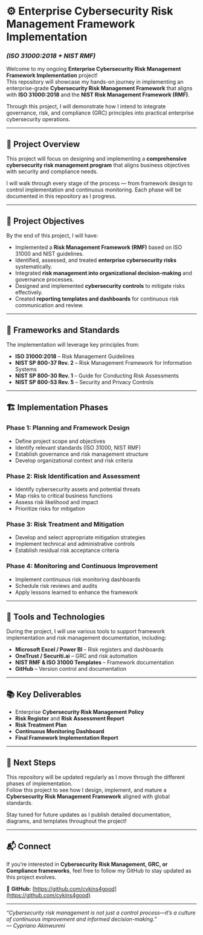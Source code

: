 # ⚙️ Enterprise Cybersecurity Risk Management Framework Implementation  
### *(ISO 31000:2018 + NIST RMF)*  

Welcome to my ongoing **Enterprise Cybersecurity Risk Management Framework Implementation** project!  
This repository will showcase my hands-on journey in implementing an enterprise-grade **Cybersecurity Risk Management Framework** that aligns with **ISO 31000:2018** and the **NIST Risk Management Framework (RMF)**.  

Through this project, I will demonstrate how I intend to integrate governance, risk, and compliance (GRC) principles into practical enterprise cybersecurity operations.  

---

## 🧭 Project Overview  

This project will focus on designing and implementing a **comprehensive cybersecurity risk management program** that aligns business objectives with security and compliance needs.  

I will walk through every stage of the process — from framework design to control implementation and continuous monitoring. Each phase will be documented in this repository as I progress.  

---

## 🎯 Project Objectives  

By the end of this project, I will have:  
- Implemented a **Risk Management Framework (RMF)** based on ISO 31000 and NIST guidelines.  
- Identified, assessed, and treated **enterprise cybersecurity risks** systematically.  
- Integrated **risk management into organizational decision-making** and governance processes.  
- Designed and implemented **cybersecurity controls** to mitigate risks effectively.  
- Created **reporting templates and dashboards** for continuous risk communication and review.  

---

## 🧩 Frameworks and Standards  

The implementation will leverage key principles from:  
- **ISO 31000:2018** – Risk Management Guidelines  
- **NIST SP 800-37 Rev. 2** – Risk Management Framework for Information Systems  
- **NIST SP 800-30 Rev. 1** – Guide for Conducting Risk Assessments  
- **NIST SP 800-53 Rev. 5** – Security and Privacy Controls  

---

## 🏗️ Implementation Phases  

### **Phase 1: Planning and Framework Design**  
- Define project scope and objectives  
- Identify relevant standards (ISO 31000, NIST RMF)  
- Establish governance and risk management structure  
- Develop organizational context and risk criteria  

### **Phase 2: Risk Identification and Assessment**  
- Identify cybersecurity assets and potential threats  
- Map risks to critical business functions  
- Assess risk likelihood and impact  
- Prioritize risks for mitigation  

### **Phase 3: Risk Treatment and Mitigation**  
- Develop and select appropriate mitigation strategies  
- Implement technical and administrative controls  
- Establish residual risk acceptance criteria  

### **Phase 4: Monitoring and Continuous Improvement**  
- Implement continuous risk monitoring dashboards  
- Schedule risk reviews and audits  
- Apply lessons learned to enhance the framework  

---

## 🧰 Tools and Technologies  

During the project, I will use various tools to support framework implementation and risk management documentation, including:  
- **Microsoft Excel / Power BI** – Risk registers and dashboards  
- **OneTrust / Securiti.ai** – GRC and risk automation  
- **NIST RMF & ISO 31000 Templates** – Framework documentation  
- **GitHub** – Version control and documentation  

---

## 📚 Key Deliverables  

- Enterprise **Cybersecurity Risk Management Policy**  
- **Risk Register** and **Risk Assessment Report**  
- **Risk Treatment Plan**  
- **Continuous Monitoring Dashboard**  
- **Final Framework Implementation Report**  

---

## 🚀 Next Steps  

This repository will be updated regularly as I move through the different phases of implementation.  
Follow this project to see how I design, implement, and mature a **Cybersecurity Risk Management Framework** aligned with global standards.  

Stay tuned for future updates as I publish detailed documentation, diagrams, and templates throughout the project!  

---

## 📬 Connect  

If you’re interested in **Cybersecurity Risk Management, GRC, or Compliance frameworks**, feel free to follow my GitHub to stay updated as this project evolves.  

🔗 **GitHub:** [https://github.com/cykins4good](https://github.com/cykins4good)

---

*“Cybersecurity risk management is not just a control process—it’s a culture of continuous improvement and informed decision-making.”*  
— *Cypriano Akinwunmi*  

